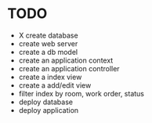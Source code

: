 # TODO

- X create database
- create web server
- create a db model
- create an application context
- create an application controller
- create a index view
- create a add/edit view
- filter index by room, work order, status
- deploy database
- deploy application
